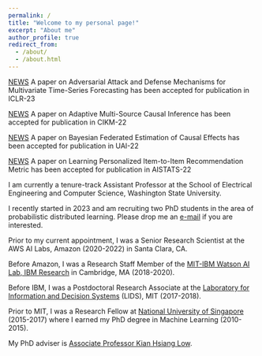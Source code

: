 ```yaml
---
permalink: /
title: "Welcome to my personal page!"
excerpt: "About me"
author_profile: true
redirect_from: 
  - /about/
  - /about.html
---
```


[NEWS](https://htnghia87.github.io/publication/iclr23) A paper on Adversarial Attack and Defense Mechanisms for Multivariate Time-Series Forecasting has been accepted for publication in ICLR-23

[NEWS](https://htnghia87.github.io/publication/cikm22) A paper on Adaptive Multi-Source Causal Inference has been accepted for publication in CIKM-22

[NEWS](https://htnghia87.github.io/publication/uai22) A paper on Bayesian Federated Estimation of Causal Effects has been accepted for publication in UAI-22

[NEWS](https://htnghia87.github.io/publication/aistats22) A paper on Learning Personalized Item-to-Item Recommendation Metric has been accepted for publication in AISTATS-22

I am currently a tenure-track Assistant Professor at the School of Electrical Engineering and Computer Science, Washington State University. 

I recently started in 2023 and am recruiting two PhD students in the area of probabilistic distributed learning. Please drop me an [e-mail](mailto:trongnghia.hoang@wsu.edu) if you are interested.

Prior to my current appointment, I was a Senior Research Scientist at the AWS AI Labs, Amazon (2020-2022) in Santa Clara, CA.

Before Amazon, I was a Research Staff Member of the [MIT-IBM Watson AI Lab, IBM Research](https://mitibmwatsonailab.mit.edu/people/nghia-hoang/) in Cambridge, MA (2018-2020).

Before IBM, I was a Postdoctoral Research Associate at the [Laboratory for Information and Decision Systems](https://lids.mit.edu/) (LIDS), MIT (2017-2018). 

Prior to MIT, I was a Research Fellow at [National University of Singapore](https://nus.edu.sg/) (2015-2017) where I earned my PhD degree in Machine Learning (2010-2015). 

My PhD adviser is [Associate Professor Kian Hsiang Low](http://www.comp.nus.edu.sg/~lowkh).